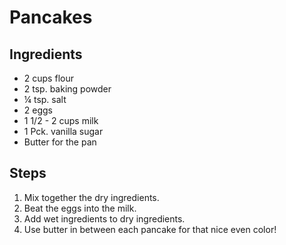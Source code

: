 # Pancakes

## Ingredients
* 2  cups flour
* 2 tsp. baking powder
* ¼ tsp. salt
* 2 eggs
* 1 1/2 - 2 cups milk
* 1 Pck. vanilla sugar
* Butter for the pan


## Steps  
1. Mix together the dry ingredients.
2. Beat the eggs into the milk.
3. Add wet ingredients to dry ingredients.
4. Use butter in between each pancake for that nice even color! 
